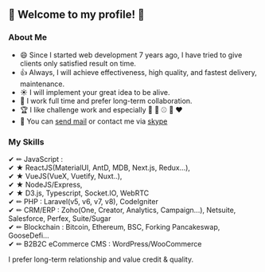 ## 👋 Welcome to my profile! :tada: 

<!--
**cmate5614530/cmate5614530** is a ✨ _special_ ✨ repository because its `README.md` (this file) appears on your GitHub profile.

Here are some ideas to get you started:

- 🔭 I’m currently working on ...
- 🌱 I’m currently learning ...
- 👯 I’m looking to collaborate on ...
- 🤔 I’m looking for help with ...
- 💬 Ask me about ...
- 📫 How to reach me: ...
- 😄 Pronouns: ...
- ⚡ Fun fact: ...
-->
### About Me
- 😄 Since I started web development 7 years ago, I have tried to give clients only satisfied result on time.
- 👍 Always, I will achieve effectiveness, high quality, and fastest delivery, maintenance.
- :sunny: I will implement your great idea to be alive.
- :revolving_hearts: I work full time and prefer long-term collaboration.
- :trophy: I like challenge work and especially :football: :basketball: :baseball: :game_die: :hearts:
- :email: You can [send mail](mailto:cmate5614530@gmail.com) or contact me via [skype](https://join.skype.com/invite/fm0GRG34ND1D)
### My Skills
✔ ✏ JavaScript :  
✔   ★ ReactJS(MaterialUI, AntD, MDB, Next.js, Redux...),  
✔   ★ VueJS(VueX, Vuetify, Nuxt..),  
✔   ★ NodeJS/Express,  
✔   ★ D3.js, Typescript, Socket.IO, WebRTC  
✔ ✏ PHP : Laravel(v5, v6, v7, v8), CodeIgniter  
✔ ✏ CRM/ERP : Zoho(One, Creator, Analytics, Campaign...), Netsuite, Salesforce, Perfex, Suite/Sugar  
✔ ✏ Blockchain : Bitcoin, Ethereum, BSC, Forking Pancakeswap, GooseDefi...  
✔ ✏ B2B2C eCommerce CMS : WordPress/WooCommerce  

I prefer long-term relationship and value credit & quality.  


